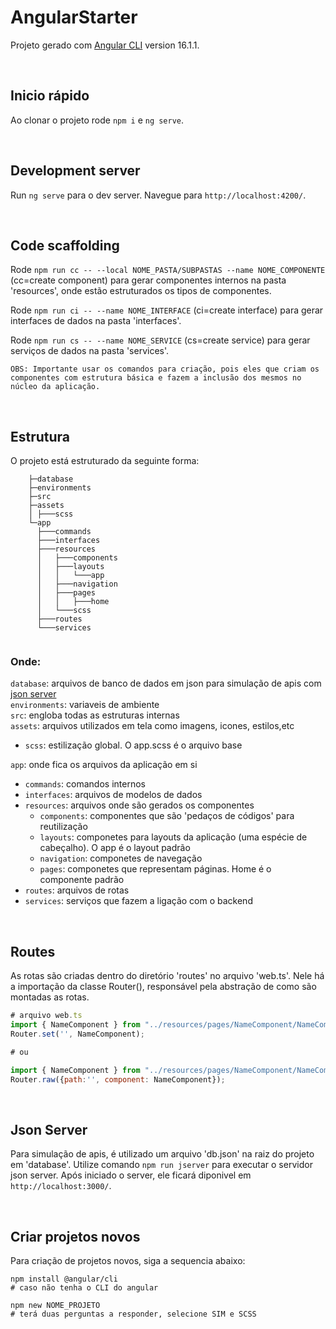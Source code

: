 # AngularStarter

Projeto gerado com [Angular CLI](https://github.com/angular/angular-cli) version 16.1.1.

<br>

## Inicio rápido

Ao clonar o projeto rode `npm i` e `ng serve`.

<br>

## Development server

Run `ng serve` para o dev server. Navegue para `http://localhost:4200/`.

<br>

## Code scaffolding

Rode  `npm run cc -- --local NOME_PASTA/SUBPASTAS --name NOME_COMPONENTE` (cc=create component) para gerar componentes internos na pasta 'resources', onde estão estruturados os tipos de componentes.

Rode  `npm run ci -- --name NOME_INTERFACE` (ci=create interface) para gerar interfaces de dados na pasta 'interfaces'.

Rode  `npm run cs -- --name NOME_SERVICE` (cs=create service) para gerar serviços de dados na pasta 'services'.

`OBS: Importante usar os comandos para criação, pois eles que criam os componentes com estrutura básica e fazem a inclusão dos mesmos no núcleo da aplicação.`

<br>

## Estrutura

O projeto está estruturado da seguinte forma:

```
    ├─database
    ├─environments
    ├─src
    ├─assets
    │ ├───scss
    └─app
      ├───commands
      ├───interfaces
      ├───resources
      │   ├───components
      │   ├───layouts
      │   │   └───app
      │   ├───navigation
      │   ├───pages
      │   │   ├───home
      │   └───scss
      ├───routes
      └───services
    
```

### Onde:
`database`: arquivos de banco de dados em json para simulação de apis com <a href="https://github.com/typicode/json-server">json server</a><br>
`environments`: variaveis de ambiente<br>
`src`: engloba todas as estruturas internas<br>
`assets`: arquivos utilizados em tela como imagens, icones, estilos,etc <br>
- `scss`: estilização global. O app.scss é o arquivo base<br>

`app`: onde fica os arquivos da aplicação em si
- `commands`: comandos internos
- `interfaces`: arquivos de modelos de dados
- `resources`: arquivos onde são gerados os componentes
    - `components`: componentes que são 'pedaços de códigos' para reutilização
    - `layouts`: componetes para layouts da aplicação (uma espécie de cabeçalho). O app é o layout padrão
    - `navigation`: componetes de navegação
    - `pages`: componetes que representam páginas. Home é o componente padrão
- `routes`: arquivos de rotas
- `services`: serviços que fazem a ligação com o backend

<br>

## Routes

As rotas são criadas dentro do diretório 'routes' no arquivo 'web.ts'. Nele há a importação da classe Router(), responsável pela abstração de como são montadas as rotas.

```js
# arquivo web.ts
import { NameComponent } from "../resources/pages/NameComponent/NameComponent";
Router.set('', NameComponent);

# ou

import { NameComponent } from "../resources/pages/NameComponent/NameComponent";
Router.raw({path:'', component: NameComponent});
```

<br>

## Json Server

Para simulação de apis, é utilizado um arquivo 'db.json' na raiz do projeto em 'database'. Utilize comando `npm run jserver` para executar o servidor json server. Após iniciado o server, ele ficará diponivel em `http://localhost:3000/`. 


<br>

## Criar projetos novos

Para criação de projetos novos, siga a sequencia abaixo:

```
npm install @angular/cli
# caso não tenha o CLI do angular

npm new NOME_PROJETO
# terá duas perguntas a responder, selecione SIM e SCSS

```



